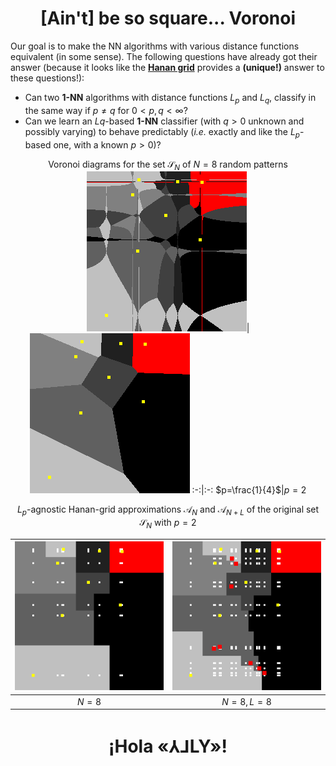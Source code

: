 # <center>[Ain't] be so **square**... Voronoi</center>

Our goal is to make the NN algorithms with various distance functions equivalent (in some sense).
The following questions have already got their answer 
(because it looks like the **[Hanan grid](https://en.wikipedia.org/wiki/Hanan_grid)** provides a **(unique!)** answer to these questions!):
- Can two **1-NN** algorithms with distance functions $L_p$ and $L_q$, classify in the same way if $p\neq q$ for $0 < p,q < \infty$? 
- Can we learn an $Lq$-based **1-NN** classifier (with $q>0$ unknown and possibly varying) to behave predictably (*i.e.* exactly and like the $L_p$-based one, with a known $p>0$)?

<center>

Voronoi diagrams for the set $\mathcal{S}_N$ of $N = 8$ random patterns
![Lp, p = .25](./0.25.png)|![Lp, p = 2](./2.png)
:-:|:-: 
$p=\frac{1}{4}$|$p = 2$

$L_p$-agnostic Hanan-grid approximations $\mathcal{A}_N$ and $\mathcal{A}_{N+L}$ of the original set $\mathcal{S}_N$ with $p = 2$


![Lq-agnostic](./2A.png)|![Lq-agnostic&improved](./2AI.png)
|:---:|:---:|
|$N=8$|$N=8, L=8$|

</center>

# <center>¡Hola «⅄⅃LY»!</center>